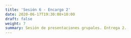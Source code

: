 ```yaml
---
title: 'Sesión 6 - Encargo 2'
date: 2020-06-17T19:30:08+10:00
draft: false
weight: 7
summary: Sesión de presentaciones grupales. Entrega 2.
---
```


